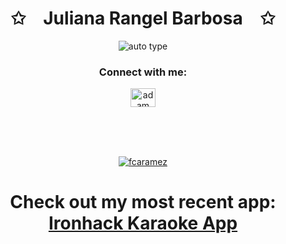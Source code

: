 <p align="center">
    <h1 align="center">✩&emsp;Juliana Rangel Barbosa&emsp;✩</h1>
</p>
<p align="center">
    <img alt="auto type" src="https://readme-typing-svg.herokuapp.com/?lines=Fullstack+Developer&font=Fira%20Code&color=%23D62F79&center=true&width=280&height=50">
</p>

<h3 align="center">Connect with me:</h3>
<p align="center">
  <a href="https://www.linkedin.com/in/juliana-rangel-barbosa/" target="_blank"><img align="center"
      src="https://raw.githubusercontent.com/rahuldkjain/github-profile-readme-generator/master/src/images/icons/Social/linked-in-alt.svg"
      alt="adam pithewan" height="30" width="40" /></a> 
</p>
<br>
<br>
<br>
<p align="center" target="_blank" >
    <a href="https://www.codewars.com/users/julianabarbosa/badges/large" >
    <img align="center"
    src="https://www.codewars.com/users/julianabarbosa/badges/large"
    alt="fcaramez" 
    bg_color=#808080/>
    </a>
</p>

<h1 align="center"> Check out my most recent app:  <a href="https://ih-karaoke-app.web.app/" target="_blank" rel="noreferrer" >Ironhack Karaoke App</a> </h1>

<!---
julianarangelbarbosa/julianarangelbarbosa is a ✨ special ✨ repository because its `README.md` (this file) appears on your GitHub profile.
You can click the Preview link to take a look at your changes.
--->

